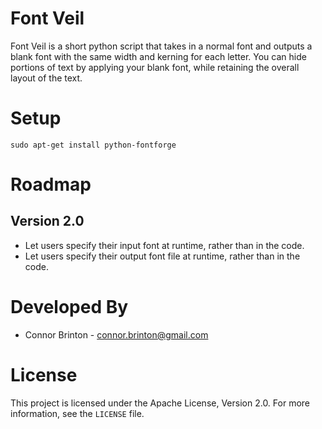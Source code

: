 # Font Veil
Font Veil is a short python script that takes in a normal font and outputs a blank font with the same width and kerning for each letter. You can hide portions of text by applying your blank font, while retaining the overall layout of the text.

# Setup
`sudo apt-get install python-fontforge`

# Roadmap
## Version 2.0
* Let users specify their input font at runtime, rather than in the code.
* Let users specify their output font file at runtime, rather than in the code.

# Developed By
* Connor Brinton - <connor.brinton@gmail.com>

# License
This project is licensed under the Apache License, Version 2.0. For more information, see the `LICENSE` file.